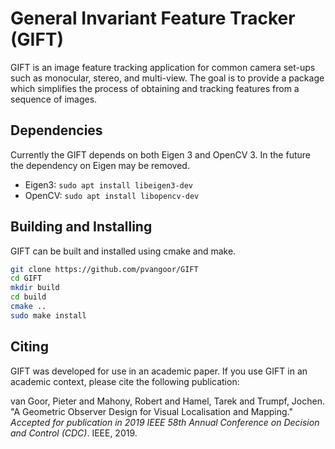 # General Invariant Feature Tracker (GIFT)

GIFT is an image feature tracking application for common camera set-ups such as monocular, stereo, and multi-view.
The goal is to provide a package which simplifies the process of obtaining and tracking features from a sequence of images.

## Dependencies

Currently the GIFT depends on both Eigen 3 and OpenCV 3.
In the future the dependency on Eigen may be removed.

- Eigen3:  `sudo apt install libeigen3-dev`
- OpenCV:  `sudo apt install libopencv-dev`

## Building and Installing

GIFT can be built and installed using cmake and make.

```bash
git clone https://github.com/pvangoor/GIFT
cd GIFT
mkdir build
cd build
cmake ..
sudo make install
```

## Citing

GIFT was developed for use in an academic paper.
If you use GIFT in an academic context, please cite the following publication:

van Goor, Pieter and Mahony, Robert and Hamel, Tarek and Trumpf, Jochen. "A Geometric Observer Design for Visual Localisation and Mapping." *Accepted for publication in 2019 IEEE 58th Annual Conference on Decision and Control (CDC)*. IEEE, 2019.
